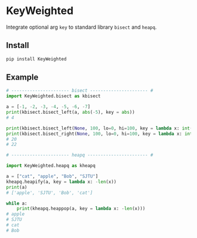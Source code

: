 # KeyWeighted

Integrate optional arg `key` to standard library `bisect` and `heapq`.

## Install
```bash
pip install KeyWeighted
```

## Example
```py
# ---------------------- bisect ---------------------- #
import KeyWeighted.bisect as kbisect

a = [-1, -2, -3, -4, -5, -6, -7]
print(kbisect.bisect_left(a, abs(-5), key = abs))
# 4

print(kbisect.bisect_left(None, 100, lo=0, hi=100, key = lambda x: int(x // 2) ** 2))
print(kbisect.bisect_right(None, 100, lo=0, hi=100, key = lambda x: int(x // 2) ** 2))
# 20
# 22

# ---------------------- heapq ----------------------- #

import KeyWeighted.heapq as kheapq

a = ["cat", "apple", "Bob", "SJTU"]
kheapq.heapify(a, key = lambda x: -len(x))
print(a)
# ['apple', 'SJTU', 'Bob', 'cat']

while a:
    print(kheapq.heappop(a, key = lambda x: -len(x)))
# apple
# SJTU
# cat
# Bob
```
